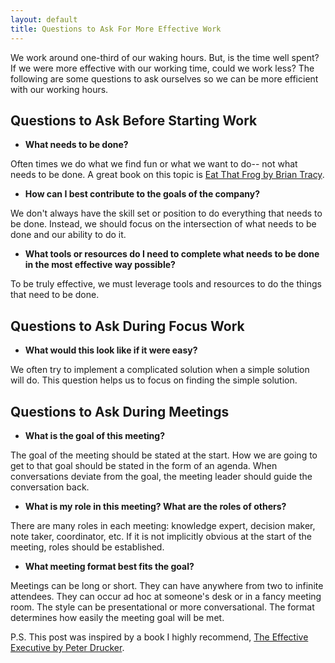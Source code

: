 ```yaml
---
layout: default
title: Questions to Ask For More Effective Work
---
```


We work around one-third of our waking hours. But, is the time well spent? If we were more effective with our working time, could we work less? The following are some questions to ask ourselves so we can be more efficient with our working hours.

## Questions to Ask Before Starting Work

- **What needs to be done?**

Often times we do what we find fun or what we want to do-- not what needs to be done. A great book on this topic is [Eat That Frog by Brian Tracy](https://smile.amazon.com/Eat-That-Frog-Great-Procrastinating/dp/162656941X).

- **How can I best contribute to the goals of the company?**

We don't always have the skill set or position to do everything that needs to be done. Instead, we should focus on the intersection of what needs to be done and our ability to do it.

- **What tools or resources do I need to complete what needs to be done in the most effective way possible?**

To be truly effective, we must leverage tools and resources to do the things that need to be done.

## Questions to Ask During Focus Work

-  **What would this look like if it were easy?**

We often try to implement a complicated solution when a simple solution will do. This question helps us to focus on finding the simple solution.

## Questions to Ask During Meetings

- **What is the goal of this meeting?**

The goal of the meeting should be stated at the start. How we are going to get to that goal should be stated in the form of an agenda. When conversations deviate from the goal, the meeting leader should guide the conversation back.

- **What is my role in this meeting? What are the roles of others?**

There are many roles in each meeting: knowledge expert, decision maker, note taker, coordinator, etc. If it is not implicitly obvious at the start of the meeting, roles should be established.

- **What meeting format best fits the goal?**

Meetings can be long or short. They can have anywhere from two to infinite attendees. They can occur ad hoc at someone's desk or in a fancy meeting room. The style can be presentational or more conversational. The format determines how easily the meeting goal will be met.

P.S. This post was inspired by a book I highly recommend, [The Effective Executive by Peter Drucker](https://smile.amazon.com/Effective-Executive-Definitive-Harperbusiness-Essentials/dp/0060833459).
